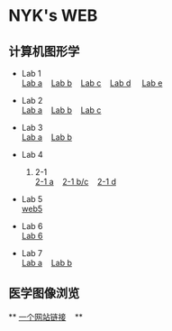 # NYK's WEB
## 计算机图形学
- Lab 1 <br>
[Lab a](/webGL/web/a.html) &nbsp;&nbsp;  [Lab b](/webGL/web/b.html)   &nbsp;&nbsp;
 [Lab c](/webGL/web/c.html)  &nbsp;&nbsp;  [Lab d](/webGL/web/d.html) &nbsp; &nbsp;  [Lab e](/webGL/web/e.html)

- Lab 2  <br>
  [Lab a](/webGL/web2/a.html) &nbsp;&nbsp;  [Lab b](/webGL/web2/b.html)   &nbsp;&nbsp;
 [Lab c](/webGL/web2/c.html)  &nbsp;&nbsp;
- Lab 3  <br>
  [Lab a](/webGL/web3/a.html) &nbsp;&nbsp; [Lab b](/webGL/web3/b.html) &nbsp;&nbsp; 

- Lab 4  <br>
  1. 2-1  <br>
  [2-1 a](/webGL/web4/2-1a.html) &nbsp;&nbsp; [2-1 b/c](/webGL/web4/2-1bc.html) &nbsp;&nbsp;
 [2-1 d](/webGL/web4/2-1d.html) &nbsp;&nbsp; 
  
 - Lab 5  <br>
 [web5](/webGL/web5/web5.html) &nbsp;&nbsp;
  
 - Lab 6  <br>
 [Lab 6](/webGL/web6/6.html) &nbsp;&nbsp;

 - Lab 7  <br>
 [Lab a](/webGL/web7/01.html) &nbsp;&nbsp; [Lab b](/webGL/web7/b.html) &nbsp;&nbsp; 

## 医学图像浏览
** [一个网站链接](/medical/index.html) &nbsp;&nbsp; **
